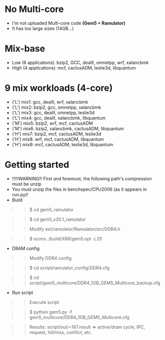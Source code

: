 # No Multi-core

- I'm not uploaded Multi-core code **(Gem5 + Ramulator)**
- It has too large sizes (14GB...)

# Mix-base
- Low (6 applications): bzip2, GCC, dealII, omnetpp, wrf, xalancbmk
- High (4 applications): mcf, cactusADM, leslie3d, libquantum

# 9 mix workloads (4-core)
- ('L') mix1: gcc, dealII, wrf, xalancbmk
- ('L') mix2: bzip2, gcc, omnetpp, xalancbmk
- ('L') mix3: gcc, dealII, omnetpp, leslie3d
- ('L') mix4: gcc, dealII, xalancbmk, libquantum
- ('M') mix5: bzip2, wrf, mcf, cactusADM
- ('M') mix6: bzip2, xalancbmk, cactusADM, libquantum
- ('H') mix7: bzip2, mcf, cactusADM, leslie3d
- ('H') mix8: wrf, mcf, cactusADM, libquantum
- ('H') mix9: mcf, cactusADM, leslie3d, libquantum


# Getting started
- !!!!!WARNING!! First and foremost, the following path's compression must be unzip
- You must unzip the files in benchspec/CPU2006 (as it appears in run.py)!
- Build
>> $ cd gem5_ramulator

>> $ cd gem5_v20.1_ramulator

>> Modify ext/ramulator/Ramulator/src/DDR4.h

>> $ scons ./build/X86/gem5.opt -j 20
- DRAM config
>> Modify DDR4 config

>> $ cd script/ramulator_config/DDR4.cfg

>> $ cd script/gem5_multicore/DDR4_1GB_GEM5_Multicore_backup.cfg
- Run script
>> Execute script

>> $ python gem5.py -f gem5_multicore/DDR4_1GB_GEM5_Multicore.cfg

>> Results: script/out/~167.result => active/dram cycle, IPC, request, hit/miss, conflict, etc.
